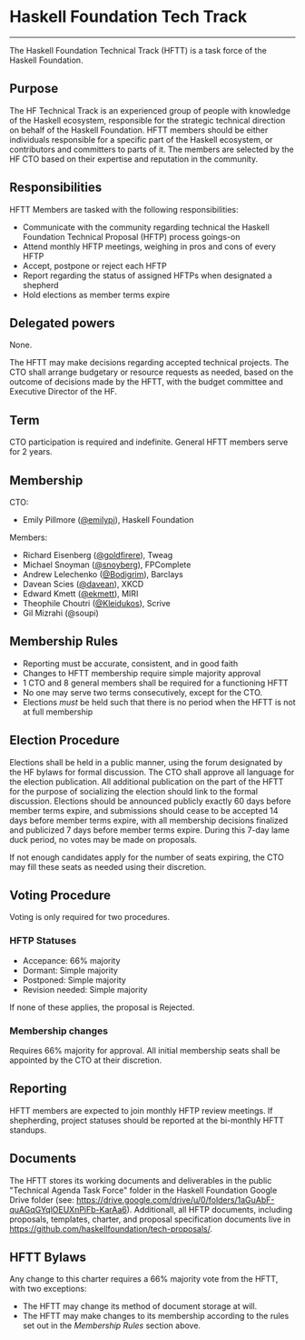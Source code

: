 # Haskell Foundation Tech Track

---

The Haskell Foundation Technical Track (HFTT) is a task force of the Haskell Foundation.

## Purpose

The HF Technical Track is an experienced group of people with knowledge of the Haskell ecosystem, responsible for the strategic technical direction on behalf of the Haskell Foundation. HFTT members should be either individuals responsible for a specific part of the Haskell ecosystem, or contributors and committers to parts of it. The members are selected by the HF CTO based on their expertise and reputation in the community. 


## Responsibilities

HFTT Members are tasked with the following responsibilities:

- Communicate with the community regarding technical the Haskell Foundation Technical Proposal (HFTP) process goings-on
- Attend monthly HFTP meetings, weighing in pros and cons of every HFTP
- Accept, postpone or reject each HFTP
- Report regarding the status of assigned HFTPs when designated a shepherd
- Hold elections as member terms expire

## Delegated powers

None.

The HFTT may make decisions regarding accepted technical projects. The CTO shall arrange budgetary or resource requests as needed, based on the outcome of decisions made by the HFTT, with the budget committee and Executive Director of the HF.


## Term

CTO participation is required and indefinite. General HFTT members serve for 2 years. 

## Membership

CTO:

- Emily Pillmore ([@emilypi](https://github.com/emilypi)), Haskell Foundation

Members:

- Richard Eisenberg ([@goldfirere](https://github.com/goldfirere)), Tweag
- Michael Snoyman ([@snoyberg](https://github.com/snoyberg)), FPComplete
- Andrew Lelechenko ([@Bodigrim](https://github.com/Bodigrim)), Barclays
- Davean Scies ([@davean](https://github.com/davean)), XKCD
- Edward Kmett ([@ekmett](https://github.com/ekmett)), MIRI
- Theophile Choutri ([@Kleidukos](https://github.com/Kleidukos)), Scrive
- Gil Mizrahi (@soupi)

## Membership Rules

- Reporting must be accurate, consistent, and in good faith
- Changes to HFTT membership require simple majority approval
- 1 CTO and 8 general members shall be required for a functioning HFTT 
- No one may serve two terms consecutively, except for the CTO.
- Elections *must* be held such that there is no period when the HFTT is not at full membership

## Election Procedure 

Elections shall be held in a public manner, using the forum designated by the HF bylaws for formal discussion. The CTO shall approve all language for the election publication. All additional publication on the part of the HFTT for the purpose of socializing the election should link to the formal discussion. Elections should be announced publicly exactly 60 days before member terms expire, and submissions should cease to be accepted 14 days before member terms expire, with all membership decisions finalized and publicized 7 days before member terms expire. During this 7-day lame duck period, no votes may be made on proposals. 

If not enough candidates apply for the number of seats expiring, the CTO may fill these seats as needed using their discretion.


## Voting Procedure

Voting is only required for two procedures. 

### HFTP Statuses

- Accepance: 66% majority
- Dormant: Simple majority
- Postponed: Simple majority
- Revision needed: Simple majority

If none of these applies, the proposal is Rejected.

### Membership changes

Requires 66% majority for approval. All initial membership seats shall be appointed by the CTO at their discretion. 


## Reporting

HFTT members are expected to join monthly HFTP review meetings. If shepherding, project statuses should be reported at the bi-monthly HFTT standups. 


## Documents

The HFTT stores its working documents and deliverables in the public "Technical Agenda Task Force" folder in the Haskell
Foundation Google Drive folder (see: https://drive.google.com/drive/u/0/folders/1aGuAbF-quAGqGYqlOEUXnPiFb-KarAa6). Additionall, all HFTP documents, including proposals, templates, charter, and proposal specification documents live in https://github.com/haskellfoundation/tech-proposals/.


## HFTT Bylaws

Any change to this charter requires a 66% majority vote from the HFTT, with two exceptions:

* The HFTT may change its method of document storage at will.
* The HFTT may make changes to its membership according to the rules set
  out in the *Membership Rules* section above.



